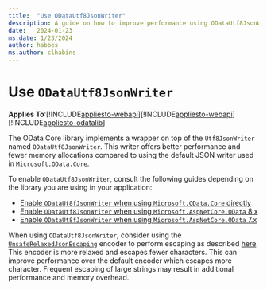 ```yaml
---
title:  "Use ODataUtf8JsonWriter"
description: A guide on how to improve performance using ODataUtf8JsonWriter.
date:   2024-01-23
ms.date: 1/23/2024
author: habbes
ms.author: clhabins
---
```


# Use `ODataUtf8JsonWriter`

**Applies To**:[!INCLUDE[appliesto-webapi](../includes/appliesto-webapi-v8.md)][!INCLUDE[appliesto-webapi](../includes/appliesto-webapi-v7.md)][!INCLUDE[appliesto-odatalib](../includes/appliesto-odatalib-v7.md)]

The OData Core library implements a wrapper on top of the `Utf8JsonWriter` named `ODataUtf8JsonWriter`. This writer offers better performance and fewer memory allocations compared to using the default JSON writer used in `Microsoft.OData.Core`.

To enable `ODataUtf8JsonWriter`, consult the following guides depending on the library you are using in your application:

- [Enable `ODataUt8fJsonWriter` when using `Microsoft.OData.Core` directly](/odata/odatalib/using-utf8jsonwriter-for-better-performance)
- [Enable `ODataUtf8JsonWriter` when using `Microsoft.AspNetCore.OData` 8.x](/odata/webapi-8/tutorials/using-odatautf8jsonwriter-to-improve-serialization-performance)
- [Enable `ODataUt8fJsonWriter` when using `Microsoft.AspNetCore.OData` 7.x](/odata/webapi/using-utf8jsonwriter-to-improve-serialization-performance)

When using `ODataUtf8JsonWriter`, consider using the [`UnsafeRelaxedJsonEscaping`](/dotnet/api/system.text.encodings.web.javascriptencoder.unsaferelaxedjsonescaping) encoder to perform escaping as described [here](/odata/odatalib/using-utf8jsonwriter-for-better-performance#choosing-a-javascriptencoder). This encoder is more relaxed and escapes fewer characters. This can improve performance over the default encoder which escapes more character. Frequent escaping of large strings may result in additional performance and memory overhead.
